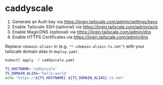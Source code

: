 # caddyscale

1. Generate an Auth key via <https://login.tailscale.com/admin/settings/keys>
1. Enable Tailscale SSH (optional) via <https://login.tailscale.com/admin/acls>
1. Enable MagicDNS (optional) via <https://login.tailscale.com/admin/dns>
1. Enable HTTPS Certificates via <https://login.tailscale.com/admin/dns>

Replace `<domain-alias>` in (e.g. `"*.<domain-alias>.ts.net"`) with your tailscale domain alias in `deploy.yaml`.

```bash
kubectl apply -f caddyscale.yaml

TS_HOSTNAME='caddyscale'
TS_DOMAIN_ALIAS='hello-world'
echo "https://${TS_HOSTNAME}.${TS_DOMAIN_ALIAS}.ts.net"
```
